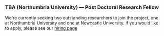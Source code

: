 ### TBA (Northumbria University) — Post Doctoral Research Fellow

We're currently seeking two outstanding researchers to join the project, one at Northumbria University and one at Newcastle University. If you would like to apply, please see our [hiring page](/news/hiring/) 

